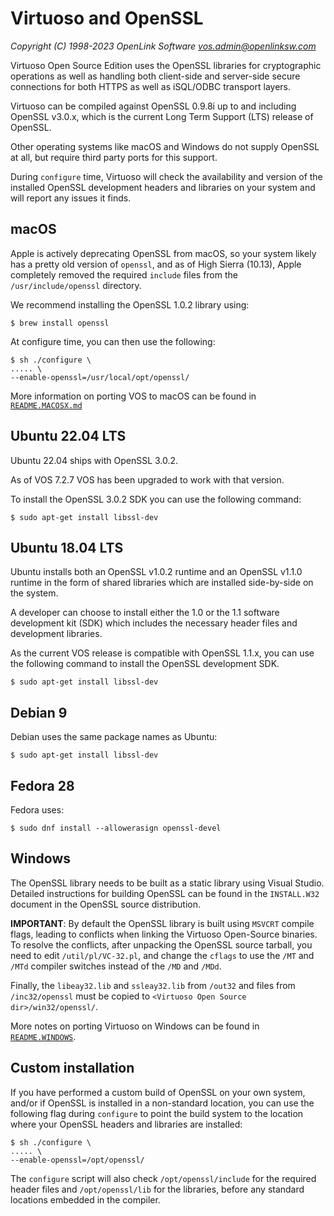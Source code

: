Virtuoso and OpenSSL
====================

*Copyright (C) 1998-2023 OpenLink Software <vos.admin@openlinksw.com>*

Virtuoso Open Source Edition uses the OpenSSL libraries for cryptographic operations as well as
handling both client-side and server-side secure connections for both HTTPS as well as iSQL/ODBC
transport layers.

Virtuoso can be compiled against OpenSSL 0.9.8i up to and including OpenSSL v3.0.x, which is the
current Long Term Support (LTS) release of OpenSSL.

Other operating systems like macOS and Windows do not supply OpenSSL at all, but require third
party ports for this support.

During `configure` time, Virtuoso will check the availability and version of the installed OpenSSL
development headers and libraries on your system and will report any issues it finds.

macOS
------
Apple is actively deprecating OpenSSL from macOS, so your system likely has a pretty old version
of `openssl`, and as of High Sierra (10.13), Apple completely removed the required `include` files 
from the `/usr/include/openssl` directory.


We recommend installing the OpenSSL 1.0.2 library using:
```shell
$ brew install openssl
```

At configure time, you can then use the following:
```shell
$ sh ./configure \
..... \
--enable-openssl=/usr/local/opt/openssl/
```

More information on porting VOS to macOS can be found in [`README.MACOSX.md`](README.MACOSX.md)


Ubuntu 22.04 LTS
----------------
Ubuntu 22.04 ships with OpenSSL 3.0.2.

As of VOS 7.2.7 VOS has been upgraded to work with that version.

To install the OpenSSL 3.0.2 SDK you can use the following command:
```shell
$ sudo apt-get install libssl-dev
```


Ubuntu 18.04 LTS
----------------
Ubuntu installs both an OpenSSL v1.0.2 runtime and an OpenSSL v1.1.0 runtime in the form
of shared libraries which are installed side-by-side on the system.

A developer can choose to install either the 1.0 or the 1.1 software development kit (SDK) which
includes the necessary header files and development libraries.

As the current VOS release is compatible with OpenSSL 1.1.x, you can use the following command
to install the OpenSSL development SDK.
```shell
$ sudo apt-get install libssl-dev
```

Debian 9
--------
Debian uses the same package names as Ubuntu:
```shell
$ sudo apt-get install libssl-dev
```

Fedora 28
---------

Fedora uses:
```shell
$ sudo dnf install --allowerasign openssl-devel
```

Windows
-------
The OpenSSL library needs to be built as a static library using Visual Studio.
Detailed instructions for building OpenSSL can be found in the `INSTALL.W32`
document in the OpenSSL source distribution.

**IMPORTANT**: By default the OpenSSL library is built using `MSVCRT` compile flags,
leading to conflicts when linking the Virtuoso Open-Source binaries. To resolve
the conflicts, after unpacking the OpenSSL source tarball, you need to edit
`/util/pl/VC-32.pl`, and change the `cflags` to use the `/MT` and `/MTd` compiler
switches instead of the `/MD` and `/MDd`.

Finally, the `libeay32.lib` and `ssleay32.lib` from `/out32` and files from 
`/inc32/openssl` must be copied to `<Virtuoso Open Source dir>/win32/openssl/`.

More notes on porting Virtuoso on Windows can be found in [`README.WINDOWS`](README.WINDOWS).


Custom installation
-------------------
If you have performed a custom build of OpenSSL on your own system, and/or if OpenSSL is installed
in a non-standard location, you can use the following flag during `configure` to point the build
system to the location where your OpenSSL headers and libraries are installed:

```shell
$ sh ./configure \
..... \
--enable-openssl=/opt/openssl/
```

The `configure` script will also check `/opt/openssl/include` for the required header files and
`/opt/openssl/lib` for the libraries, before any standard locations embedded in the compiler.
